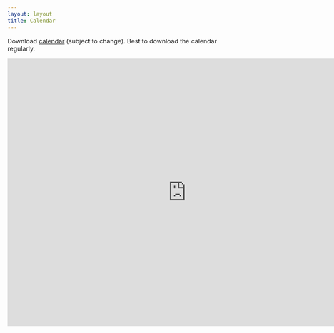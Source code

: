 ```yaml
---
layout: layout
title: Calendar 
---
```


<section class="content">

Download [calendar](https://www.google.com/calendar/ical/swinburne.eresearch%40gmail.com/public/basic.ics) (subject to change). Best to download the calendar regularly.

<iframe src="https://www.google.com/calendar/embed?src=swinburne.eresearch%40gmail.com&ctz=Australia/Hobart" style="border: 0" width="800" height="600" frameborder="0" scrolling="no"></iframe>

</section>

